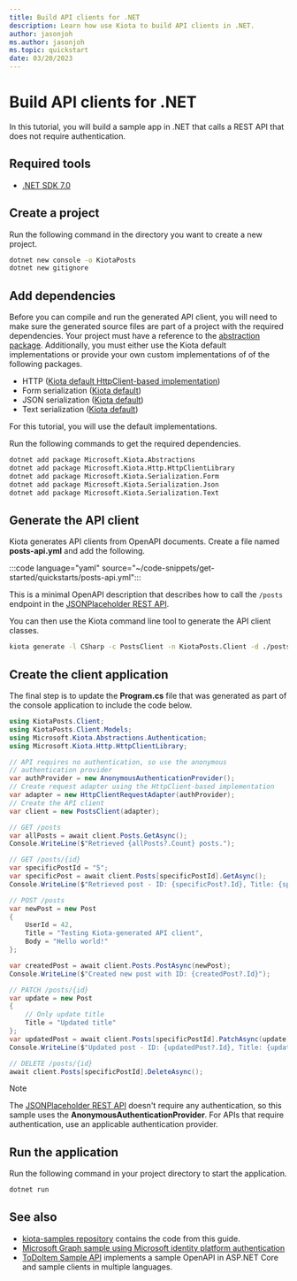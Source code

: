 ```yaml
---
title: Build API clients for .NET
description: Learn how use Kiota to build API clients in .NET.
author: jasonjoh
ms.author: jasonjoh
ms.topic: quickstart
date: 03/20/2023
---
```


# Build API clients for .NET

In this tutorial, you will build a sample app in .NET that calls a REST API that does not require authentication.

## Required tools

- [.NET SDK 7.0](https://get.dot.net/7)

## Create a project

Run the following command in the directory you want to create a new project.

```bash
dotnet new console -o KiotaPosts
dotnet new gitignore
```

## Add dependencies

Before you can compile and run the generated API client, you will need to make sure the generated source files are part of a project with the required dependencies. Your project must have a reference to the [abstraction package](https://github.com/microsoft/kiota-abstractions-dotnet). Additionally, you must either use the Kiota default implementations or provide your own custom implementations of of the following packages.

- HTTP ([Kiota default HttpClient-based implementation](https://github.com/microsoft/kiota-http-dotnet))
- Form serialization ([Kiota default](https://github.com/microsoft/kiota-serialization-form-dotnet))
- JSON serialization ([Kiota default](https://github.com/microsoft/kiota-serialization-json-dotnet))
- Text serialization ([Kiota default](https://github.com/microsoft/kiota-serialization-text-dotnet))

For this tutorial, you will use the default implementations.

Run the following commands to get the required dependencies.

```bash
dotnet add package Microsoft.Kiota.Abstractions
dotnet add package Microsoft.Kiota.Http.HttpClientLibrary
dotnet add package Microsoft.Kiota.Serialization.Form
dotnet add package Microsoft.Kiota.Serialization.Json
dotnet add package Microsoft.Kiota.Serialization.Text
```

## Generate the API client

Kiota generates API clients from OpenAPI documents. Create a file named **posts-api.yml** and add the following.

:::code language="yaml" source="~/code-snippets/get-started/quickstarts/posts-api.yml":::

This is a minimal OpenAPI description that describes how to call the `/posts` endpoint in the [JSONPlaceholder REST API](https://jsonplaceholder.typicode.com/).

You can then use the Kiota command line tool to generate the API client classes.

```bash
kiota generate -l CSharp -c PostsClient -n KiotaPosts.Client -d ./posts-api.yml -o ./Client
```

## Create the client application

The final step is to update the **Program.cs** file that was generated as part of the console application to include the code below.

```csharp
using KiotaPosts.Client;
using KiotaPosts.Client.Models;
using Microsoft.Kiota.Abstractions.Authentication;
using Microsoft.Kiota.Http.HttpClientLibrary;

// API requires no authentication, so use the anonymous
// authentication provider
var authProvider = new AnonymousAuthenticationProvider();
// Create request adapter using the HttpClient-based implementation
var adapter = new HttpClientRequestAdapter(authProvider);
// Create the API client
var client = new PostsClient(adapter);

// GET /posts
var allPosts = await client.Posts.GetAsync();
Console.WriteLine($"Retrieved {allPosts?.Count} posts.");

// GET /posts/{id}
var specificPostId = "5";
var specificPost = await client.Posts[specificPostId].GetAsync();
Console.WriteLine($"Retrieved post - ID: {specificPost?.Id}, Title: {specificPost?.Title}, Body: {specificPost?.Body}");

// POST /posts
var newPost = new Post
{
    UserId = 42,
    Title = "Testing Kiota-generated API client",
    Body = "Hello world!"
};

var createdPost = await client.Posts.PostAsync(newPost);
Console.WriteLine($"Created new post with ID: {createdPost?.Id}");

// PATCH /posts/{id}
var update = new Post
{
    // Only update title
    Title = "Updated title"
};
var updatedPost = await client.Posts[specificPostId].PatchAsync(update);
Console.WriteLine($"Updated post - ID: {updatedPost?.Id}, Title: {updatedPost?.Title}, Body: {updatedPost?.Body}");

// DELETE /posts/{id}
await client.Posts[specificPostId].DeleteAsync();
```

> [!NOTE]
> The [JSONPlaceholder REST API](https://jsonplaceholder.typicode.com/) doesn't require any authentication, so this sample uses the **AnonymousAuthenticationProvider**. For APIs that require authentication, use an applicable authentication provider.

## Run the application

Run the following command in your project directory to start the application.

```bash
dotnet run
```

## See also

- [kiota-samples repository](https://github.com/microsoft/kiota-samples/tree/main/get-started/quickstarts/dotnet) contains the code from this guide.
- [Microsoft Graph sample using Microsoft identity platform authentication](https://github.com/microsoft/kiota-samples/tree/main/get-started/azure-auth/dotnet)
- [ToDoItem Sample API](https://github.com/microsoft/kiota-samples/tree/main/sample-api) implements a sample OpenAPI in ASP.NET Core and sample clients in multiple languages.
